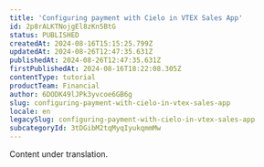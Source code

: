 ```yaml
---
title: 'Configuring payment with Cielo in VTEX Sales App'
id: 2p8rALKTNojgEl8zKn5BtG
status: PUBLISHED
createdAt: 2024-08-16T15:15:25.799Z
updatedAt: 2024-08-26T12:47:35.631Z
publishedAt: 2024-08-26T12:47:35.631Z
firstPublishedAt: 2024-08-16T18:22:08.305Z
contentType: tutorial
productTeam: Financial
author: 6DODK49lJPk3yvcoe6GB6g
slug: configuring-payment-with-cielo-in-vtex-sales-app
locale: en
legacySlug: configuring-payment-with-cielo-in-vtex-sales-app
subcategoryId: 3tDGibM2tqMyqIyukqmmMw
---
```


<div class="alert alert-warning" role="alert">Content under translation. </div>
